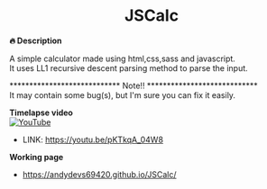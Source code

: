 <div align="center">
  <h1>JSCalc</h1>
</div>

**:fire: Description** <br>

A simple calculator made using html,css,sass and javascript. <br>
It uses LL1 recursive descent parsing method to parse the input.

**************************** Note!! ****************************
<br>
It may contain some bug(s), but I'm sure you can fix it easily.

**Timelapse video** <br>
[![YouTube](https://img.shields.io/badge/YOUTUBE-%23FF0000.svg?style=for-the-badge&logo=YouTube&logoColor=white)](https://youtu.be/pKTkqA_04W8)
- LINK: https://youtu.be/pKTkqA_04W8

**Working page**
- https://andydevs69420.github.io/JSCalc/


